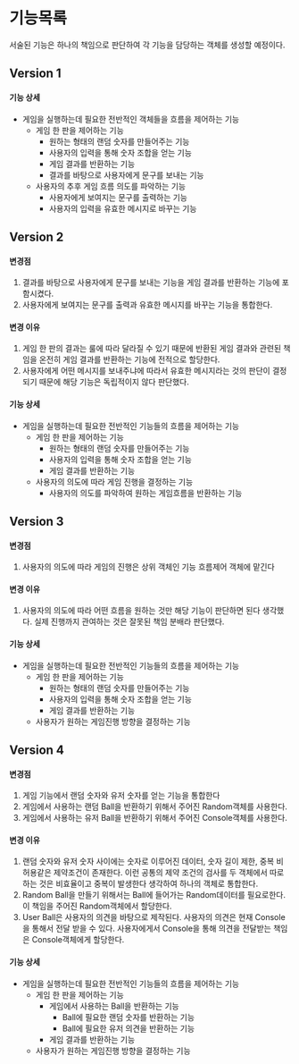 # 기능목록

서술된 기능은 하나의 책임으로 판단하여 각 기능을 담당하는 객체를 생성할 예정이다.
## Version 1

#### 기능 상세
* 게임을 실행하는데 필요한 전반적인 객체들을 흐름을 제어하는 기능
    * 게임 한 판을 제어하는 기능
        * 원하는 형태의 랜덤 숫자를 만들어주는 기능
        * 사용자의 입력을 통해 숫자 조합을 얻는 기능
        * 게임 결과를 반환하는 기능
        * 결과를 바탕으로 사용자에게 문구를 보내는 기능
    * 사용자의 추후 게임 흐름 의도를 파악하는 기능
        * 사용자에게 보여지는 문구를 출력하는 기능
        * 사용자의 입력을 유효한 메시지로 바꾸는 기능


## Version 2

#### 변경점
1. 결과를 바탕으로 사용자에게 문구를 보내는 기능을 게임 결과를 반환하는 기능에 포함시켰다.
2. 사용자에게 보여지는 문구를 출력과 유효한 메시지를 바꾸는 기능을 통합한다.
#### 변경 이유

1. 게임 한 판의 결과는 룰에 따라 달라질 수 있기 때문에 반환된 게임 결과와 관련된 책임을 온전히 게임 결과를 반환하는 기능에 전적으로 할당한다.
2. 사용자에게 어떤 메시지를 보내주냐에 따라서 유효한 메시지라는 것의 판단이 결정되기 때문에 해당 기능은 독립적이지 않다 판단했다.

#### 기능 상세
* 게임을 실행하는데 필요한 전반적인 기능들의 흐름을 제어하는 기능
    * 게임 한 판을 제어하는 기능
        * 원하는 형태의 랜덤 숫자를 만들어주는 기능
        * 사용자의 입력을 통해 숫자 조합을 얻는 기능
        * 게임 결과를 반환하는 기능
    * 사용자의 의도에 따라 게임 진행을 결정하는 기능
        * 사용자의 의도를 파악하여 원하는 게임흐름을 반환하는 기능

## Version 3

#### 변경점
1. 사용자의 의도에 따라 게임의 진행은 상위 객체인 기능 흐름제어 객체에 맡긴다

#### 변경 이유

1. 사용자의 의도에 따라 어떤 흐름을 원하는 것만 해당 기능이 판단하면 된다 생각했다. 실제 진행까지 관여하는 것은 잘못된 책임 분배라 판단했다.

#### 기능 상세
* 게임을 실행하는데 필요한 전반적인 기능들의 흐름을 제어하는 기능
    * 게임 한 판을 제어하는 기능
        * 원하는 형태의 랜덤 숫자를 만들어주는 기능
        * 사용자의 입력을 통해 숫자 조합을 얻는 기능
        * 게임 결과를 반환하는 기능
    * 사용자가 원하는 게임진행 방향을 결정하는 기능


## Version 4

#### 변경점
1. 게임 기능에서 랜덤 숫자와 유저 숫자를 얻는 기능을 통합한다
2. 게임에서 사용하는 랜덤 Ball을 반환하기 위해서 주어진 Random객체를 사용한다.
3. 게임에서 사용하는 유저 Ball을 반환하기 위해서 주어진 Console객체를 사용한다.
#### 변경 이유

1. 랜덤 숫자와 유저 숫자 사이에는 숫자로 이루어진 데이터, 숫자 길이 제한, 중복 비허용같은
   제약조건이 존재한다. 이런 공통의 제약 조건의 검사를 두 객체에서 따로 하는 것은 비효율이고 중복이 발생한다 생각하여 하나의 객체로 통합한다.
2. Random Ball을 만들기 위해서는 Ball에 들어가는 Random데이터를 필요로한다. 이 책임을 주어진 Random객체에서 할당한다.
3. User Ball은 사용자의 의견을 바탕으로 제작된다. 사용자의 의견은 현재 Console을 통해서 전달 받을 수 있다. 사용자에게서 Console을 통해 의견을 전달받는 책임은 Console객체에게 할당한다.
#### 기능 상세
* 게임을 실행하는데 필요한 전반적인 기능들의 흐름을 제어하는 기능
    * 게임 한 판을 제어하는 기능
        * 게임에서 사용하는 Ball을 반환하는 기능
            * Ball에 필요한 랜덤 숫자를 반환하는 기능
            * Ball에 필요한 유저 의견을 반환하는 기능
        * 게임 결과를 반환하는 기능
    * 사용자가 원하는 게임진행 방향을 결정하는 기능